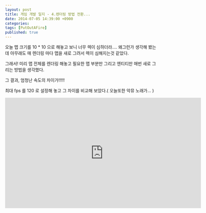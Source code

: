 ```yaml
---
layout: post
title: 게임 개발 일지 - 4.렌더링 방법 전환...
date: 2014-07-05 14:39:00 +0900
categories:
tags: [PutOutAFire]
published: true
---
```


오늘 맵 크기를 10 \* 10 으로 해놓고 보니 너무 렉이 심하더라.... 왜그런가 생각해 봤는데 아무래도 매 렌더링 마다 맵을 새로 그려서 렉이 심해지는것 같았다.

그래서! 미리 맵 전체를 렌더링 해놓고 필요한 맵 부분만 그리고 엔티티만 매번 새로 그리는 방법을 생각했다.

그 결과, 엄청난 속도의 차이가!!!!!

최대 fps 를 120 로 설정해 놓고 그 차이를 비교해 보았다.( 오늘또한 악뮤 노래가... )

<center><iframe title="게임 개발 일지 - 4.렌더링 방법 전환..." width="640" height="360" src="https://kakaotv.daum.net/embed/player/cliplink/60026035?service=daum_tistory" allowfullscreen frameborder="0" scrolling="no"></iframe></center>
